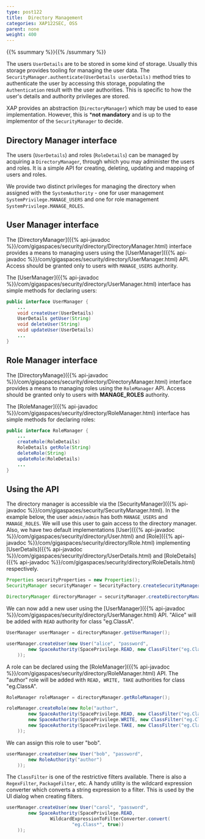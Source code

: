 ```yaml
---
type: post122
title:  Directory Management
categories: XAP122SEC, OSS
parent: none
weight: 400
---
```


{{% ssummary %}}{{% /ssummary %}}

The users `UserDetails` are to be stored in some kind of storage. Usually this storage provides tooling for managing the user data. The `SecurityManager.authenticate(UserDetails userDetails)` method tries to authenticate the user by accessing this storage, populating the `Authentication` result with the user authorities. This is specific to how the user's details and authority privileges are stored.

XAP provides an abstraction (`DirectoryManager`) which may be used to ease implementation. However, this is ***not mandatory** and is up to the implementor of the `SecurityManager` to decide.

## Directory Manager interface

The users (`UserDetails`) and roles (`RoleDetails`) can be managed by acquiring a `DirectoryManager`, through which you may administer the users and roles. It is a simple API for creating, deleting, updating and mapping of users and roles.

We provide two distinct privileges for managing the directory when assigned with the `SystemAuthority` - one for user management `SystemPrivilege.MANAGE_USERS` and one for role management `SystemPrivilege.MANAGE_ROLES`.

## User Manager interface

The [DirectoryManager]({{% api-javadoc %}}/com/gigaspaces/security/directory/DirectoryManager.html) interface provides a means to managing users using the [UserManager]({{% api-javadoc %}}/com/gigaspaces/security/directory/UserManager.html) API. Access should be granted only to users with `MANAGE_USERS` authority.

The [UserManager]({{% api-javadoc %}}/com/gigaspaces/security/directory/UserManager.html) interface has simple methods for declaring users:


```java
public interface UserManager {
    ...
    void createUser(UserDetails)
    UserDetails getUser(String)
    void deleteUser(String)
    void updateUser(UserDetails)
    ...
}
```

## Role Manager interface

The [DirectoryManage]({{% api-javadoc %}}/com/gigaspaces/security/directory/DirectoryManager.html) interface provides a means to managing roles using the `RoleManager` API. Access should be granted only to users with **MANAGE_ROLES** authority.

The [RoleManager]({{% api-javadoc %}}/com/gigaspaces/security/directory/RoleManager.html) interface has simple methods for declaring roles:


```java
public interface RoleManager {
    ...
    createRole(RoleDetails)
    RoleDetails getRole(String)
    deleteRole(String)
    updateRole(RoleDetails)
    ...
}
```

## Using the API

The directory manager is accessible via the [SecurityManager]({{% api-javadoc %}}/com/gigaspaces/security/SecurityManager.html). In the example below, the user `admin/admin` has both `MANAGE_USERS` and `MANAGE_ROLES`. We will use this user to gain access to the directory manager. Also, we have two default implementations [User]({{% api-javadoc %}}/com/gigaspaces/security/directory/User.html) and [Role]({{% api-javadoc %}}/com/gigaspaces/security/directory/Role.html) implementing [UserDetails]({{% api-javadoc %}}/com/gigaspaces/security/directory/UserDetails.html) and [RoleDetails]({{% api-javadoc %}}/com/gigaspaces/security/directory/RoleDetails.html) respectively.


```java
Properties securityProperties = new Properties();
SecurityManager securityManager = SecurityFactory.createSecurityManager(securityProperties);

DirectoryManager directoryManager = securityManager.createDirectoryManager(new User("admin", "admin"));
```

We can now add a new user using the [UserManager]({{% api-javadoc %}}/com/gigaspaces/security/directory/UserManager.html) API. "Alice" will be added with `READ` authority for class "eg.ClassA".


```java
UserManager userManager = directoryManager.getUserManager();

userManager.createUser(new User("alice", "password",
        new SpaceAuthority(SpacePrivilege.READ, new ClassFilter("eg.ClassA"))
    ));
```

A role can be declared using the [RoleManager]({{% api-javadoc %}}/com/gigaspaces/security/directory/RoleManager.html) API. The "author" role will be added with `READ, WRITE, TAKE` authorities for class "eg.ClassA".


```java
RoleManager roleManager = directoryManager.getRoleManager();

roleManager.createRole(new Role("author",
        new SpaceAuthority(SpacePrivilege.READ, new ClassFilter("eg.ClassA")),
        new SpaceAuthority(SpacePrivilege.WRITE, new ClassFilter("eg.ClassA")),
        new SpaceAuthority(SpacePrivilege.TAKE, new ClassFilter("eg.ClassA"))
    ));
```

We can assign this role to user "bob".


```java
userManager.createUser(new User("bob", "password",
        new RoleAuthority("author")
    ));
```

The `ClassFilter` is one of the restrictive filters available. There is also a `RegexFilter`, `PackageFilter`, etc. A handy utility is the wildcard expression converter which converts a string expression to a filter. This is used by the UI dialog when creating filters.


```java
userManager.createUser(new User("carol", "password",
        new SpaceAuthority(SpacePrivilege.READ,
				WildcardExpressionToFilterConverter.convert(
						"eg.Class*", true))
    ));
```
